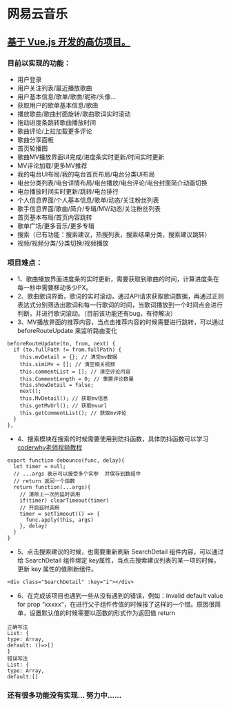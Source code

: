 # 网易云音乐 #
## <u>基于 Vue.js 开发的高仿项目。</u> ##

### 目前以实现的功能：
* 用户登录
* 用户关注列表/最近播放歌曲
* 用户基本信息/歌单/歌曲/昵称/头像...
* 获取用户的歌单基本信息/歌曲
* 播放歌曲/歌曲封面旋转/歌曲歌词实时滚动
* 拖动进度条跳转歌曲播放时间
* 歌曲评论/上拉加载更多评论
* 歌曲分享面板
* 首页轮播图
* 歌曲MV播放界面UI完成/进度条实时更新/时间实时更新
* MV评论加载/更多MV推荐
* 我的电台UI布局/我的电台首页布局/电台分类UI布局
* 电台分类列表/电台详情布局/电台播放/电台评论/电台封面简介动画切换
* 电台播放时间实时更新/跳转/电台排行
* 个人信息界面/个人基本信息/歌单/动态/关注粉丝列表
* 歌手信息界面/歌曲/简介/专辑/MV/动态/关注粉丝列表
* 首页基本布局/首页内容跳转
* 歌单广场/更多音乐/更多专辑
* 搜索（已有功能：搜索建议，热搜列表，搜索结果分类，搜索建议跳转）
* 视频/视频分类/分类切换/视频播放

### 项目难点：
* 1、歌曲播放界面进度条的实时更新，需要获取到歌曲的时间，计算进度条在每一秒中需要移动多少PX。
* 2、歌曲歌词界面，歌词的实时滚动，通过API请求获取歌词数据，再通过正则表达式分别筛选出歌词和每一行歌词的时间，当歌词播放到一个时间点会进行判断，并进行歌词滚动。（目前该功能还有bug，有待解决）
* 3、MV播放界面的推荐内容，当点击推荐内容的时候需要进行跳转，可以通过 beforeRouteUpdate 来监听路由变化
```
beforeRouteUpdate(to, from, next) {
  if (to.fullPath != from.fullPath) {
    this.mvDetail = {}; // 清空mv数据
    this.simiMv = []; // 清空相关视频
    this.commentList = []; // 清空评论内容
    this.CommentLength = 0; // 重置评论数量
    this.showDetail = false;
    next();
    this.MvDetail(); // 获取mv信息
    this.getMvUrl(); // 获取mvurl
    this.getCommentList(); // 获取mv评论
  }
},
```
* 4、搜索模块在搜索的时候需要使用到防抖函数，具体防抖函数可以学习[coderwhy老师视频教程](https://www.bilibili.com/video/BV15741177Eh?p=174)
```
export function debounce(func, delay){
  let timer = null;
  // ...args 表示可以接受多个实参  并保存到数组中
  // return 返回一个函数
  return function(...args){
    // 清除上一次的延时调用
    if(timer) clearTimeout(timer)
    // 开启延时调用
    timer = setTimeout(() => {
      func.apply(this, args)
    }, delay)
  }
}
```
* 5、点击搜索建议的时候，也需要重新刷新 SearchDetail 组件内容，可以通过给 SearchDetail 组件绑定 key属性，当点击搜索建议列表的某一项的时候，更新 key 属性的值刷新组件。
```
<div class="SearchDetail" :key="i"></div>
```
* 6、在完成该项目也遇到一些从没有遇到的错误，例如：Invalid default value for prop “xxxxx“，在进行父子组件传值的时候报了这样的一个错。原因很简单，设置默认值的时候需要以函数的形式作为返回值 return 
```
正确写法
List: {
type: Array,
default: ()=>[]
}
错误写法
List: {
type: Array,
default:[]
```
### 还有很多功能没有实现... 努力中......